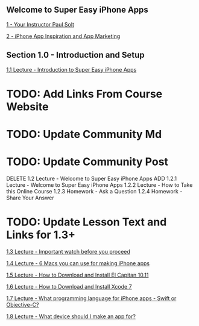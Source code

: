 ## Welcome to Super Easy iPhone Apps ##

[1 - Your Instructor Paul Solt](http://courses.supereasyapps.com/courses/chapter-1-make-your-first-iphone-app/lectures/621448)

[2 - iPhone App Inspiration and App Marketing](http://courses.supereasyapps.com/courses/chapter-1-make-your-first-iphone-app/lectures/621449)

## Section 1.0 - Introduction and Setup ##

[1.1 Lecture - Introduction to Super Easy iPhone Apps](http://courses.supereasyapps.com/courses/chapter-1-make-your-first-iphone-app/lectures/494911)

# TODO: Add Links From Course Website #
# TODO: Update Community Md #
# TODO: Update Community Post #
DELETE 
1.2 Lecture - Welcome to Super Easy iPhone Apps
ADD
1.2.1 Lecture - Welcome to Super Easy iPhone Apps
1.2.2 Lecture - How to Take this Online Course
1.2.3 Homework - Ask a Question
1.2.4 Homework - Share Your Answer

# TODO: Update Lesson Text and Links for 1.3+ #

[1.3 Lecture - Important watch before you proceed](http://courses.supereasyapps.com/courses/chapter-1-make-your-first-iphone-app/lectures/494912)

[1.4 Lecture - 6 Macs you can use for making iPhone apps](http://courses.supereasyapps.com/courses/chapter-1-make-your-first-iphone-app/lectures/494914)

[1.5 Lecture - How to Download and Install El Capitan 10.11](http://courses.supereasyapps.com/courses/chapter-1-make-your-first-iphone-app/lectures/494916)

[1.6 Lecture - How to Download and Install Xcode 7](http://courses.supereasyapps.com/courses/chapter-1-make-your-first-iphone-app/lectures/494915)

[1.7 Lecture - What programming language for iPhone apps - Swift or Objective-C?](http://courses.supereasyapps.com/courses/chapter-1-make-your-first-iphone-app/lectures/494917)

[1.8 Lecture - What device should I make an app for?](http://courses.supereasyapps.com/courses/chapter-1-make-your-first-iphone-app/lectures/494920)
